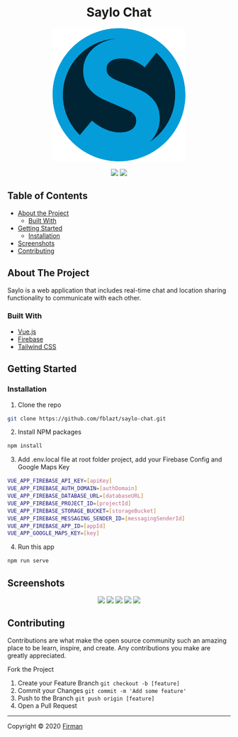 <p align="center">
  <h1 align="center">Saylo Chat</h1>
  <p align="center">
    <img src="./src/assets/img/saylo.png" height="300">
  </p>
  <p align="center">
    <img src="https://camo.githubusercontent.com/728ce9f78c3139e76fa69925ad7cc502e32795d2/68747470733a2f2f7675656a732e6f72672f696d616765732f6c6f676f2e706e67" height="100">
    <img src="https://camo.githubusercontent.com/87d7034892fd41dc88f3606bb44b853f87cd2c51/68747470733a2f2f7265666163746f72696e6775692e6e7963332e63646e2e6469676974616c6f6365616e7370616365732e636f6d2f7461696c77696e642d6c6f676f2e737667" height="100">
  </p>
  
</p>



<!-- TABLE OF CONTENTS -->
## Table of Contents

* [About the Project](#about-the-project)
  * [Built With](#built-with)
* [Getting Started](#getting-started)
  * [Installation](#installation)
* [Screenshots](#screenshots)
* [Contributing](#contributing)



<!-- ABOUT THE PROJECT -->
## About The Project


Saylo is a web application that includes real-time chat and location sharing functionality to communicate with each other.

### Built With

* [Vue.js](https://vuejs.org/)
* [Firebase](https://firebase.google.com/)
* [Tailwind CSS](https://tailwindcss.com/)


<!-- GETTING STARTED -->
## Getting Started


### Installation

1. Clone the repo
```sh
git clone https://github.com/fblazt/saylo-chat.git
```
2. Install NPM packages
```sh
npm install
```
3. Add .env.local file at root folder project, add your Firebase Config and Google Maps Key
```sh
VUE_APP_FIREBASE_API_KEY=[apiKey]
VUE_APP_FIREBASE_AUTH_DOMAIN=[authDomain]
VUE_APP_FIREBASE_DATABASE_URL=[databaseURL]
VUE_APP_FIREBASE_PROJECT_ID=[projectId]
VUE_APP_FIREBASE_STORAGE_BUCKET=[storageBucket]
VUE_APP_FIREBASE_MESSAGING_SENDER_ID=[messagingSenderId]
VUE_APP_FIREBASE_APP_ID=[appId]
VUE_APP_GOOGLE_MAPS_KEY=[key]
```
4. Run this app
```sh
npm run serve
```



<!-- ROADMAP -->
## Screenshots

<p align='center'>
  <span>
      <image width="400" src='./screenshots/saylo-login.png' />
      <image width="400" src='./screenshots/saylo-register.png' />
      <image width="400" src='./screenshots/saylo-chat.png' />
      <image width="400" src='./screenshots/saylo-profile.png' />
      <image width="400" src='./screenshots/saylo-mobile.png' />

## Contributing

Contributions are what make the open source community such an amazing place to be learn, inspire, and create. Any contributions you make are greatly appreciated.

Fork the Project
1. Create your Feature Branch  ```git checkout -b [feature]```
2. Commit your Changes ```git commit -m 'Add some feature'```
3. Push to the Branch ```git push origin [feature]```
4. Open a Pull Request

---
Copyright © 2020 [Firman](https://github.com/fblazt/)
